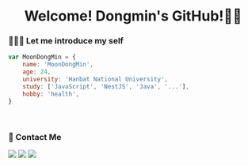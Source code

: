 # <center> Welcome! Dongmin's GitHub!👋🏻</center>

### 👨🏼‍💻 Let me introduce my self

```javascript
var MoonDongMin = {
    name: 'MoonDongMin',
    age: 24,
    university: 'Hanbat National University',
    study: ['JavaScript', 'NestJS', 'Java', '...'],
    hobby: 'health',
}
```  
<br>

### 📩 Contact Me
<a herf="https://www.instagram.com/m_dongmin/"><img src="https://img.shields.io/badge/Instagram-E4405F?style=flat&logo=instagram&logoColor=white"/>
<a herf="https://github.com/MoonDongmin"><img src="https://img.shields.io/badge/GitHub-181717?style=flat&logo=GitHub&logoColor=white"/>
<a herf="water_8750@naver.com"><img src="https://img.shields.io/badge/Naver-03C75A?style=flat&logo=Naver&logoColor=white"/>


